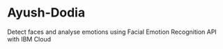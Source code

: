# Ayush-Dodia
Detect faces and analyse emotions using Facial Emotion Recognition API with IBM Cloud
